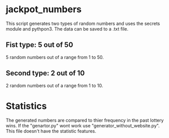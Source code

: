 # jackpot_numbers
This script generates two types of random numbers and uses the secrets module and pythpon3. The data can be saved to a .txt file. 

## Fist type: 5 out of 50
5 random numbers out of a range from 1 to 50.

## Second type: 2 out of 10
2 random numbers out of a range from 1 to 10.

# Statistics 
The generated numbers are compared to thier frequency in the past lottery wins. If the "genartor.py" wont work use "generator_without_website.py". This file doesn't have the statistic features. 
